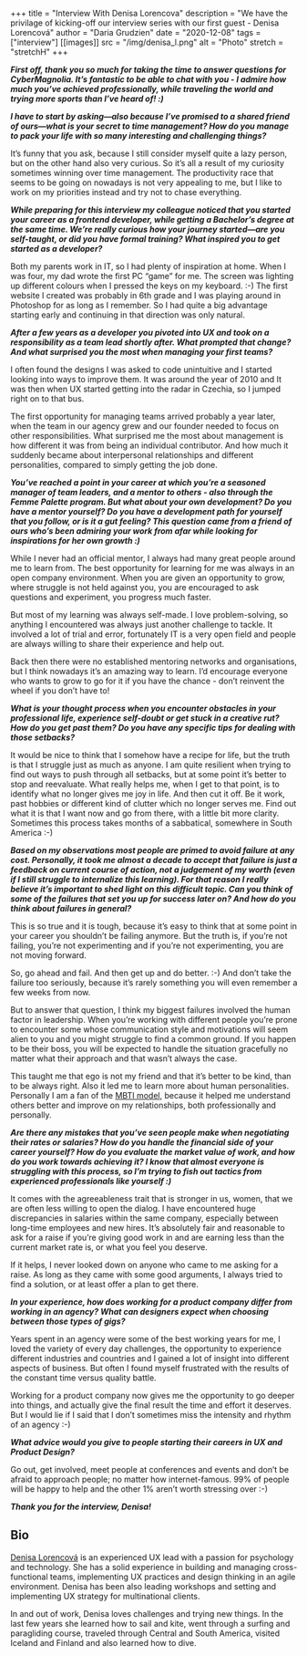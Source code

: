 +++
title = "Interview With Denisa Lorencova"
description = "We have the privilage of kicking-off our interview series with our first guest - Denisa Lorencová"
author = "Daria Grudzien"
date = "2020-12-08"
tags = ["interview"]
[[images]]
  src = "/img/denisa_l.png"
  alt = "Photo"
  stretch = "stretchH"
+++


**_First off, thank you so much for taking the time to answer questions for CyberMagnolia. It’s fantastic to be able to chat with you - I admire how much you’ve achieved professionally, while traveling the world and trying more sports than I’ve heard of! :)_**

**_I have to start by asking—also because I’ve promised to a shared friend of ours—what is your secret to time management? How do you manage to pack your life with so many interesting and challenging things?_**

It’s funny that you ask, because I still consider myself quite a lazy person, but on the other hand also very curious. So it’s all a result of my curiosity sometimes winning over time management. The productivity race that seems to be going on nowadays is not very appealing to me, but I like to work on my priorities instead and try not to chase everything.

**_While preparing for this interview my colleague noticed that you started your career as a frontend developer, while getting a Bachelor’s degree at the same time. We’re really curious how your journey started—are you self-taught, or did you have formal training? What inspired you to get started as a developer?_**

Both my parents work in IT, so I had plenty of inspiration at home. When I was four, my dad wrote the first PC “game” for me. The screen was lighting up different colours when I pressed the keys on my keyboard. :-) The first website I created was probably in 6th grade and I was playing around in Photoshop for as long as I remember. So I had quite a big advantage starting early and continuing in that direction was only natural.

**_After a few years as a developer you pivoted into UX and took on a responsibility as a team lead shortly after. What prompted that change? And what surprised you the most when managing your first teams?_**

I often found the designs I was asked to code unintuitive and I started looking into ways to improve them. It was around the year of 2010 and It was then when UX started getting into the radar in Czechia, so I jumped right on to that bus.

The first opportunity for managing teams arrived probably a year later, when the team in our agency grew and our founder needed to focus on other responsibilities. What surprised me the most about management is how different it was from being an individual contributor. And how much it suddenly became about  interpersonal relationships and different personalities, compared to simply getting the job done.

**_You’ve reached a point in your career at which you’re a seasoned manager of team leaders, and a mentor to others - also through the Femme Palette program. But what about your own development? Do you have a mentor yourself? Do you have a development path for yourself that you follow, or is it a gut feeling? This question came from a friend of ours who’s been admiring your work from afar while looking for inspirations for her own growth :)_**

While I never had an official mentor, I always had many great people around me to learn from. The best opportunity for learning for me was always in an open company environment. When you are given an opportunity to grow, where struggle is not held against you, you are encouraged to ask questions and experiment, you progress much faster.

But most of my learning was always self-made. I love problem-solving, so anything I encountered was always just another challenge to tackle. It involved a lot of trial and error, fortunately IT is a very open field and people are always willing to share their experience and help out.

Back then there were no established mentoring networks and organisations, but I think nowadays it’s an amazing way to learn. I’d encourage everyone who wants to grow to go for it if you have the chance - don’t reinvent the wheel if you don’t have to!

**_What is your thought process when you encounter obstacles in your professional life, experience self-doubt or get stuck in a creative rut? How do you get past them? Do you have any specific tips for dealing with those setbacks?_**

It would be nice to think that I somehow have a recipe for life, but the truth is that I struggle just as much as anyone. I am quite resilient when trying to find out ways to push through all setbacks, but at some point it’s better to stop and reevaluate. What really helps me, when I get to that point, is to identify what no longer gives me joy in life. And then cut it off. Be it work, past hobbies or different kind of clutter which no longer serves me. Find out what it is that I want now and go from there, with a little bit more clarity. Sometimes this process takes months of a sabbatical, somewhere in South America :-)

**_Based on my observations most people are primed to avoid failure at any cost. Personally, it took me almost a decade to accept that failure is just a feedback on current course of action, not a judgement of my worth (even if I still struggle to internalize this learning). For that reason I really believe it’s important to shed light on this difficult topic. Can you think of some of the failures that set you up for success later on? And how do you think about failures in general?_**

This is so true and it is tough, because it’s easy to think that at some point in your career you shouldn’t be failing anymore. But the truth is, if you’re not failing, you’re not experimenting and if you’re not experimenting, you are not moving forward.

So, go ahead and fail. And then get up and do better. :-) And don’t take the failure too seriously, because it’s rarely something you will even remember a few weeks from now.

But to answer that question, I think my biggest failures involved the human factor in leadership. When you’re working with different people you’re prone to encounter some whose communication style and motivations will seem alien to you and you might struggle to find a common ground. If you happen to be their boss, you will be expected to  handle the situation gracefully no matter what their approach and that wasn’t always the case.

This taught me that ego is not my friend and that it’s better to be kind, than to be always right. Also it led me to learn more about human personalities. Personally I am a fan of the [MBTI model](https://en.wikipedia.org/wiki/Myers%E2%80%93Briggs_Type_Indicator), because it helped me understand others better and improve on my relationships, both professionally and personally.

**_Are there any mistakes that you’ve seen people make when negotiating their rates or salaries? How do you handle the financial side of your career yourself? How do you evaluate the market value of work, and how do you work towards achieving it? I know that almost everyone is struggling with this process, so I’m trying to fish out tactics from experienced professionals like yourself :)_**

It comes with the agreeableness trait that is stronger in us, women, that we are often less willing to open the dialog. I have encountered huge discrepancies in salaries within the same company, especially between long-time employees and new hires. It’s absolutely fair and reasonable to ask for a raise if you’re giving good work in and are earning less than the current market rate is, or what you feel you deserve.

If it helps, I never looked down on anyone who came to me asking for a raise. As long as they came with some good arguments, I always tried to find a solution, or at least offer a plan to get there.

**_In your experience, how does working for a product company differ from working in an agency? What can designers expect when choosing between those types of gigs?_**

Years spent in an agency were some of the best working years for me, I loved the variety of every day challenges, the opportunity to experience different industries and countries and I gained a lot of insight into different aspects of business. But often I found myself frustrated with the results of the constant time versus quality battle.

Working for a product company now gives me the opportunity to go deeper into things, and actually give the final result the time and effort it deserves. But I would lie if I said that I don’t sometimes miss the intensity and rhythm of an agency :-)


**_What advice would you give to people starting their careers in UX and Product Design?_**

Go out, get involved, meet people at conferences and events and don’t be afraid to approach people; no matter how internet-famous. 99% of people will be happy to help and the other 1% aren’t worth stressing over :-)

**_Thank you for the interview, Denisa!_**


## Bio

[Denisa Lorencová](https://www.denisalorencova.com/) is an experienced UX lead with a passion for psychology and technology. She has a solid experience in building and managing cross-functional teams, implementing UX practices and design thinking in an agile environment. Denisa has been also leading workshops and setting and implementing UX strategy for multinational clients.

In and out of work, Denisa loves challenges and trying new things. In the last few years she learned how to sail and kite, went through a surfing and paragliding course, traveled through Central and South America, visited Iceland and Finland and also learned how to dive.

